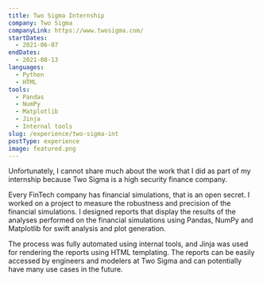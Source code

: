 ```yaml
---
title: Two Sigma Internship
company: Two Sigma
companyLink: https://www.twosigma.com/
startDates:
  - 2021-06-07
endDates:
  - 2021-08-13
languages:
  - Python
  - HTML
tools:
  - Pandas
  - NumPy
  - Matplotlib
  - Jinja
  - Internal tools
slug: /experience/two-sigma-int
postType: experience
image: featured.png
---
```


Unfortunately, I cannot share much about the work that I did as part of my
internship because Two Sigma is a high security finance company.

Every FinTech company has financial simulations, that is an open secret. I
worked on a project to measure the robustness and precision of the financial
simulations. I designed reports that display the results of the analyses
performed on the financial simulations using Pandas, NumPy and Matplotlib
for swift analysis and plot generation.

The process was fully automated using internal tools, and Jinja was used for
rendering the reports using HTML templating. The reports can be easily
accessed by engineers and modelers at Two Sigma and can potentially have
many use cases in the future.
